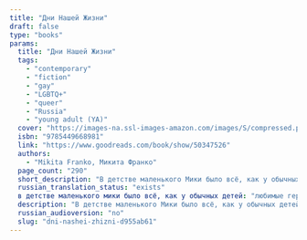```yaml
---
title: "Дни Нашей Жизни"
draft: false
type: "books"
params:
  title: "Дни Нашей Жизни"
  tags:
    - "contemporary"
    - "fiction"
    - "gay"
    - "LGBTQ+"
    - "queer"
    - "Russia"
    - "young adult (YA)"
  cover: "https://images-na.ssl-images-amazon.com/images/S/compressed.photo.goodreads.com/books/1578398401i/50347526.jpg"
  isbn: "9785449668981"
  link: "https://www.goodreads.com/book/show/50347526"
  authors:
    - "Mikita Franko, Микита Франко"
  page_count: "290"
  short_description: "В детстве маленького Мики было всё, как у обычных детей: любимые герои, каши по утрам, дни рождения, скучные линейки в школе и сочинения на заданные темы. В юности взрослеющего Мики было всё, как..."
  russian_translation_status: "exists"
  в детстве маленького мики было всё, как у обычных детей: "любимые герои, каши по утрам, дни рождения, скучные линейки в школе и сочинения на заданные темы. В юности взрослеющего Мики было всё, как у обычных подростков: первая драка, первое разочарование, первая любовь и первая нелюбовь. Но у Мики была одна тайна: его семья, которую никому нельзя показывать.Книга содержит нецензурную брань."
  description: "В детстве маленького Мики было всё, как у обычных детей: любимые герои, каши по утрам, дни рождения, скучные линейки в школе и сочинения на заданные темы. В юности взрослеющего Мики было всё, как у обычных подростков: первая драка, первое разочарование, первая любовь и первая нелюбовь. Но у Мики была одна тайна: его семья, которую никому нельзя показывать.Книга содержит нецензурную брань."
  russian_audioversion: "no"
  slug: "dni-nashei-zhizni-d955ab61"
---
```

